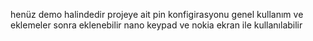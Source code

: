 henüz demo halindedir projeye ait pin konfigirasyonu genel kullanım ve eklemeler sonra eklenebilir nano keypad ve nokia ekran ile kullanılabilir
